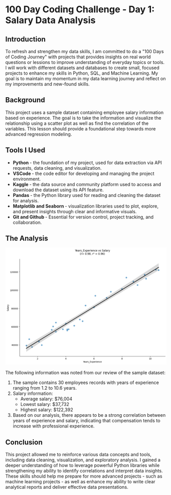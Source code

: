 # 100 Day Coding Challenge - Day 1: Salary Data Analysis

## Introduction
To refresh and strengthen my data skills, I am committed to do a "100 Days of Coding Journey" with projects that provides insights on real world questions or lessions to improve understanding of everyday topics or tools. I will work with different datasets and databases to create small, focused projects to enhance my skills in Python, SQL, and Machine Learning. My goal is to maintain my momentum in my data learning journey and reflect on my improvements and new-found skills. 

## Background

This project uses a sample dataset containing employee salary information based on experience. The goal is to take the information and visualize the relationship using a scatter plot as well as find the correlation of the variables. This lesson should provide a foundational step towards more advanced regression modeling. 

## Tools I Used

* <b> Python </b> - the foundation of my project, used for data extraction via API requests, data cleaning, and visualization.
* <b> VSCode </b> - the code editor for developing and managing the project environment.
* <b> Kaggle </b>  - the data source and community platform used to access and download the dataset using its API feature.
* <b> Pandas </b>  - the Python library used for reading and cleaning the dataset for analysis.
* <b> Matplotlib and Seaborn </b> - visualization libraries used to plot, explore, and present insights through clear and informative visuals.
* <b> Git and Github </b> - Essential for version control, project tracking, and collaboration.

## The Analysis

![Salary_Analysis_Scatter_Plot](salary_visual/salary_visual.png)

The following information was noted from our review of the sample dataset:

1. The sample contains 30 employees records with years of experience ranging from 1.2 to 10.6 years.
2. Salary information: <br>
    * Average salary: $76,004 <br>
    * Lowest salary: $37,732 <br>
    * Highest salary: $122,392 <br>
3. Based on our analysis, there appears to be a strong correlation between years of experience and salary, indicating that compensation tends to increase with professional experience.

## Conclusion

This project allowed me to reinforce various data concepts and tools, including data cleaning, visualization, and exploratory analysis. I gained a deeper understanding of how to leverage powerful Python libraries while strengthening my ability to identify correlations and interpret data insights. These skills should help me prepare for more advanced projects - such as machine learning projects - as well as enhance my ability to write clear analytical reports and deliver effective data presentations.